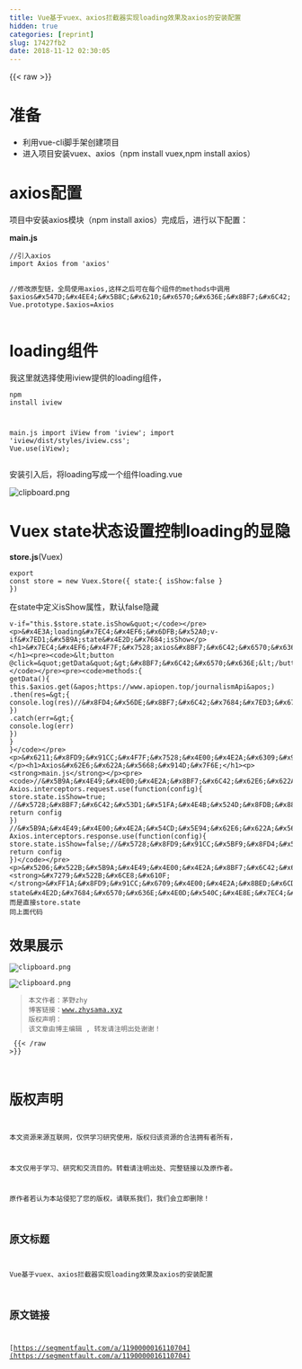 ```yaml
---
title: Vue基于vuex、axios拦截器实现loading效果及axios的安装配置
hidden: true
categories: [reprint]
slug: 17427fb2
date: 2018-11-12 02:30:05
---
```


{{< raw >}}
<h1>&#x51C6;&#x5907;</h1><ul><li>&#x5229;&#x7528;vue-cli&#x811A;&#x624B;&#x67B6;&#x521B;&#x5EFA;&#x9879;&#x76EE;</li><li>&#x8FDB;&#x5165;&#x9879;&#x76EE;&#x5B89;&#x88C5;vuex&#x3001;axios&#xFF08;npm install vuex,npm install axios&#xFF09;</li></ul><h1>axios&#x914D;&#x7F6E;</h1><p>&#x9879;&#x76EE;&#x4E2D;&#x5B89;&#x88C5;axios&#x6A21;&#x5757;&#xFF08;npm install axios&#xFF09;&#x5B8C;&#x6210;&#x540E;&#xFF0C;&#x8FDB;&#x884C;&#x4EE5;&#x4E0B;&#x914D;&#x7F6E;&#xFF1A;</p><p><strong>main.js</strong></p><pre><code>//&#x5F15;&#x5165;axios
import Axios from &apos;axios&apos;

//&#x4FEE;&#x6539;&#x539F;&#x578B;&#x94FE;&#xFF0C;&#x5168;&#x5C40;&#x4F7F;&#x7528;axios,&#x8FD9;&#x6837;&#x4E4B;&#x540E;&#x53EF;&#x5728;&#x6BCF;&#x4E2A;&#x7EC4;&#x4EF6;&#x7684;methods&#x4E2D;&#x8C03;&#x7528;$axios&#x547D;&#x4EE4;&#x5B8C;&#x6210;&#x6570;&#x636E;&#x8BF7;&#x6C42;
Vue.prototype.$axios=Axios 
</code></pre><h1>loading&#x7EC4;&#x4EF6;</h1><p>&#x6211;&#x8FD9;&#x91CC;&#x5C31;&#x9009;&#x62E9;&#x4F7F;&#x7528;iview&#x63D0;&#x4F9B;&#x7684;loading&#x7EC4;&#x4EF6;&#xFF0C;</p><pre><code>npm install iview

main.js
import iView from &apos;iview&apos;;
import &apos;iview/dist/styles/iview.css&apos;;
Vue.use(iView);</code></pre><p>&#x5B89;&#x88C5;&#x5F15;&#x5165;&#x540E;&#xFF0C;&#x5C06;loading&#x5199;&#x6210;&#x4E00;&#x4E2A;&#x7EC4;&#x4EF6;loading.vue</p><p><span class="img-wrap"><img data-src="/img/bVbfLbz?w=302&amp;h=136" src="https://static.alili.tech/img/bVbfLbz?w=302&amp;h=136" alt="clipboard.png" title="clipboard.png"></span></p><h1>Vuex state&#x72B6;&#x6001;&#x8BBE;&#x7F6E;&#x63A7;&#x5236;loading&#x7684;&#x663E;&#x9690;</h1><p><strong>store.js</strong>(Vuex)</p><pre><code>export const store = new Vuex.Store({
    state:{
        isShow:false
    }
})</code></pre><p>&#x5728;state&#x4E2D;&#x5B9A;&#x4E49;isShow&#x5C5E;&#x6027;&#xFF0C;&#x9ED8;&#x8BA4;false&#x9690;&#x85CF;</p><pre><code>v-if=&quot;this.$store.state.isShow&quot;</code></pre><p>&#x4E3A;loading&#x7EC4;&#x4EF6;&#x6DFB;&#x52A0;v-if&#x7ED1;&#x5B9A;state&#x4E2D;&#x7684;isShow</p><h1>&#x7EC4;&#x4EF6;&#x4F7F;&#x7528;axios&#x8BF7;&#x6C42;&#x6570;&#x636E;</h1><pre><code>&lt;button @click=&quot;getData&quot;&gt;&#x8BF7;&#x6C42;&#x6570;&#x636E;&lt;/button&gt;</code></pre><pre><code>methods:{
        getData(){
            this.$axios.get(&apos;https://www.apiopen.top/journalismApi&apos;)
            .then(res=&gt;{
                console.log(res)//&#x8FD4;&#x56DE;&#x8BF7;&#x6C42;&#x7684;&#x7ED3;&#x679C;
            })
            .catch(err=&gt;{
                console.log(err)
            })
        }
    }</code></pre><p>&#x6211;&#x8FD9;&#x91CC;&#x4F7F;&#x7528;&#x4E00;&#x4E2A;&#x6309;&#x94AE;&#x8FDB;&#x884C;&#x89E6;&#x53D1;&#x4E8B;&#x4EF6;&#xFF0C;&#x5229;&#x7528;get&#x8BF7;&#x6C42;&#x7F51;&#x4E0A;&#x968F;&#x4FBF;&#x627E;&#x7684;&#x4E00;&#x4E2A;api&#x63A5;&#x53E3;,.then&#x4E2D;&#x8FD4;&#x56DE;&#x8BF7;&#x6C42;&#x7684;&#x6574;&#x4E2A;&#x7ED3;&#x679C;&#xFF08;&#x4E0D;&#x4EC5;&#x4EC5;&#x5305;&#x62EC;&#x6570;&#x636E;&#xFF09;</p><h1>Axios&#x62E6;&#x622A;&#x5668;&#x914D;&#x7F6E;</h1><p><strong>main.js</strong></p><pre><code>//&#x5B9A;&#x4E49;&#x4E00;&#x4E2A;&#x8BF7;&#x6C42;&#x62E6;&#x622A;&#x5668;
Axios.interceptors.request.use(function(config){
  store.state.isShow=true; //&#x5728;&#x8BF7;&#x6C42;&#x53D1;&#x51FA;&#x4E4B;&#x524D;&#x8FDB;&#x884C;&#x4E00;&#x4E9B;&#x64CD;&#x4F5C;
  return config
})
//&#x5B9A;&#x4E49;&#x4E00;&#x4E2A;&#x54CD;&#x5E94;&#x62E6;&#x622A;&#x5668;
Axios.interceptors.response.use(function(config){
  store.state.isShow=false;//&#x5728;&#x8FD9;&#x91CC;&#x5BF9;&#x8FD4;&#x56DE;&#x7684;&#x6570;&#x636E;&#x8FDB;&#x884C;&#x5904;&#x7406;
  return config
})</code></pre><p>&#x5206;&#x522B;&#x5B9A;&#x4E49;&#x4E00;&#x4E2A;&#x8BF7;&#x6C42;&#x62E6;&#x622A;&#x5668;&#xFF08;&#x8BF7;&#x6C42;&#x5F00;&#x59CB;&#x65F6;&#x6267;&#x884C;&#x67D0;&#x4E9B;&#x64CD;&#x4F5C;&#xFF09;&#x3001;&#x54CD;&#x5E94;&#x62E6;&#x622A;&#x5668;&#xFF08;&#x63A5;&#x53D7;&#x5230;&#x6570;&#x636E;&#x540E;&#x6267;&#x884C;&#x67D0;&#x4E9B;&#x64CD;&#x4F5C;&#xFF09;&#xFF0C;&#x4E4B;&#x95F4;&#x5206;&#x522B;&#x8BBE;&#x7F6E;&#x62E6;&#x622A;&#x65F6;&#x6267;&#x884C;&#x7684;&#x64CD;&#x4F5C;&#xFF0C;&#x6539;&#x53D8;state&#x5185;isShow&#x7684;&#x5E03;&#x5C14;&#x503C;&#x4ECE;&#x800C;&#x63A7;&#x5236;loading&#x7EC4;&#x4EF6;&#x5728;&#x89E6;&#x53D1;&#x8BF7;&#x6C42;&#x6570;&#x636E;&#x5F00;&#x59CB;&#x65F6;&#x663E;&#x793A;loading&#xFF0C;&#x8FD4;&#x56DE;&#x6570;&#x636E;&#x65F6;&#x9690;&#x85CF;loading<br><strong>&#x7279;&#x522B;&#x6CE8;&#x610F;</strong>&#xFF1A;&#x8FD9;&#x91CC;&#x6709;&#x4E00;&#x4E2A;&#x8BED;&#x6CD5;&#x5751;&#xFF08;&#x6211;&#x53EF;&#x662F;&#x6765;&#x6765;&#x56DE;&#x56DE;&#x8E29;&#x4E86;&#x4E0D;&#x5C11;&#x6B21;&#xFF09;main.js&#x4E2D;&#x8C03;&#x53D6;&#x3001;&#x64CD;&#x4F5C;vuex state&#x4E2D;&#x7684;&#x6570;&#x636E;&#x4E0D;&#x540C;&#x4E8E;&#x7EC4;&#x4EF6;&#x4E2D;&#x7684;this.$store.state&#xFF0C;&#x800C;&#x662F;&#x76F4;&#x63A5;store.state &#x540C;&#x4E0A;&#x9762;&#x4EE3;&#x7801;</p><h1>&#x6548;&#x679C;&#x5C55;&#x793A;</h1><p><span class="img-wrap"><img data-src="/img/bVbfLhX?w=1212&amp;h=235" src="https://static.alili.tech/img/bVbfLhX?w=1212&amp;h=235" alt="clipboard.png" title="clipboard.png"></span></p><p><span class="img-wrap"><img data-src="/img/bVbfLhz?w=1310&amp;h=351" src="https://static.alili.tech/img/bVbfLhz?w=1310&amp;h=351" alt="clipboard.png" title="clipboard.png"></span></p><blockquote>&#x672C;&#x6587;&#x4F5C;&#x8005;&#xFF1A;&#x8305;&#x91CE;zhy<br>&#x535A;&#x5BA2;&#x94FE;&#x63A5;&#xFF1A;www.zhysama.xyz<br>&#x7248;&#x6743;&#x58F0;&#x660E;&#xFF1A; &#x8BE5;&#x6587;&#x7AE0;&#x7531;&#x535A;&#x4E3B;&#x7F16;&#x8F91; , &#x8F6C;&#x53D1;&#x8BF7;&#x6CE8;&#x660E;&#x51FA;&#x5904;&#x8C22;&#x8C22;&#xFF01;</blockquote>
{{< /raw >}}

# 版权声明
本文资源来源互联网，仅供学习研究使用，版权归该资源的合法拥有者所有，

本文仅用于学习、研究和交流目的。转载请注明出处、完整链接以及原作者。 

原作者若认为本站侵犯了您的版权，请联系我们，我们会立即删除！

## 原文标题
Vue基于vuex、axios拦截器实现loading效果及axios的安装配置

## 原文链接
[https://segmentfault.com/a/1190000016110704](https://segmentfault.com/a/1190000016110704)

